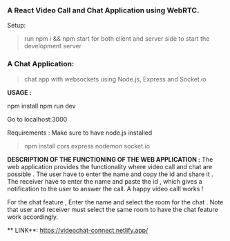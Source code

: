 ### A React Video Call and Chat Application using WebRTC.

Setup:
> run npm i && npm start for both client and server side to start the development server

### A Chat Application:

> chat app with websockets using Node.js, Express and Socket.io

**USAGE :**

npm install
npm run dev

Go to localhost:3000

Requirements :
Make sure to have node.js installed 
>  npm install cors express nodemon socket.io

**DESCRIPTION OF THE FUNCTIONING OF THE WEB APPLICATION :**
  The web application provides the functionality where video call and chat are possible .
  The user have to enter the name and copy the id and share it .
  The receiver have to enter the name and paste the id , which gives a notification to the user to answer the call. 
  A happy video calll works ! 
  
  For the chat feature ,
  Enter the name and select the room for the chat . Note that user and receiver must select the same room to have the chat feature work accordingly.
  
  
** LINK**: https://videochat-connect.netlify.app/

